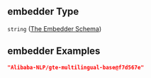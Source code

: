 ## embedder Type

`string` ([The Embedder Schema](embeddings-docs-backup-properties-the-embedder-schema.md))

## embedder Examples

```json
"Alibaba-NLP/gte-multilingual-base@f7d567e"
```
